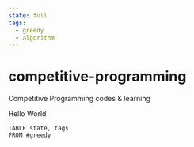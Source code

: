 ```yaml
---
state: full
tags:
  - greedy
  - algorithm
---
```


# competitive-programming
Competitive Programming codes &amp; learning

Hello World

```dataview
TABLE state, tags
FROM #greedy 
```
